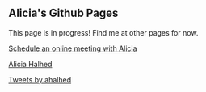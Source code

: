 ## Alicia's Github Pages

This page is in progress! Find me at other pages for now.

<a href='https://outlook.office365.com/owa/calendar/MeetWithAlicia@uoguelphca.onmicrosoft.com/bookings/'>Schedule an online meeting with Alicia</a>

<div class="badge-base LI-profile-badge" data-locale="en_US" data-size="large" data-theme="light" data-type="HORIZONTAL" data-vanity="aliciahalhed" data-version="v1"><a class="badge-base__link LI-simple-link" href="https://ca.linkedin.com/in/aliciahalhed?trk=profile-badge">Alicia Halhed</a></div>
              
<a class="twitter-timeline" href="https://twitter.com/ahalhed?ref_src=twsrc%5Etfw">Tweets by ahalhed</a> <script async src="https://platform.twitter.com/widgets.js" charset="utf-8"></script>

